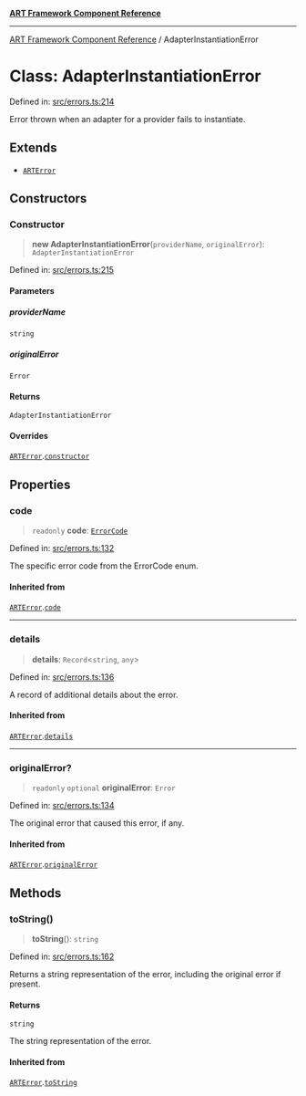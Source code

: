 [**ART Framework Component Reference**](../README.md)

***

[ART Framework Component Reference](../README.md) / AdapterInstantiationError

# Class: AdapterInstantiationError

Defined in: [src/errors.ts:214](https://github.com/hashangit/ART/blob/389c66e54bc50d9dde33052d28a5a19571a13dbf/src/errors.ts#L214)

Error thrown when an adapter for a provider fails to instantiate.

## Extends

- [`ARTError`](ARTError.md)

## Constructors

### Constructor

> **new AdapterInstantiationError**(`providerName`, `originalError`): `AdapterInstantiationError`

Defined in: [src/errors.ts:215](https://github.com/hashangit/ART/blob/389c66e54bc50d9dde33052d28a5a19571a13dbf/src/errors.ts#L215)

#### Parameters

##### providerName

`string`

##### originalError

`Error`

#### Returns

`AdapterInstantiationError`

#### Overrides

[`ARTError`](ARTError.md).[`constructor`](ARTError.md#constructor)

## Properties

### code

> `readonly` **code**: [`ErrorCode`](../enumerations/ErrorCode.md)

Defined in: [src/errors.ts:132](https://github.com/hashangit/ART/blob/389c66e54bc50d9dde33052d28a5a19571a13dbf/src/errors.ts#L132)

The specific error code from the ErrorCode enum.

#### Inherited from

[`ARTError`](ARTError.md).[`code`](ARTError.md#code)

***

### details

> **details**: `Record`\<`string`, `any`\>

Defined in: [src/errors.ts:136](https://github.com/hashangit/ART/blob/389c66e54bc50d9dde33052d28a5a19571a13dbf/src/errors.ts#L136)

A record of additional details about the error.

#### Inherited from

[`ARTError`](ARTError.md).[`details`](ARTError.md#details)

***

### originalError?

> `readonly` `optional` **originalError**: `Error`

Defined in: [src/errors.ts:134](https://github.com/hashangit/ART/blob/389c66e54bc50d9dde33052d28a5a19571a13dbf/src/errors.ts#L134)

The original error that caused this error, if any.

#### Inherited from

[`ARTError`](ARTError.md).[`originalError`](ARTError.md#originalerror)

## Methods

### toString()

> **toString**(): `string`

Defined in: [src/errors.ts:162](https://github.com/hashangit/ART/blob/389c66e54bc50d9dde33052d28a5a19571a13dbf/src/errors.ts#L162)

Returns a string representation of the error, including the original error if present.

#### Returns

`string`

The string representation of the error.

#### Inherited from

[`ARTError`](ARTError.md).[`toString`](ARTError.md#tostring)
